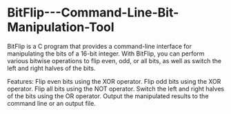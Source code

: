 # BitFlip---Command-Line-Bit-Manipulation-Tool
BitFlip is a C program that provides a command-line interface for manipulating the bits of a 16-bit integer. With BitFlip, you can perform various bitwise operations to flip even, odd, or all bits, as well as switch the left and right halves of the bits. 

Features:
Flip even bits using the XOR operator.
Flip odd bits using the XOR operator.
Flip all bits using the NOT operator.
Switch the left and right halves of the bits using the OR operator.
Output the manipulated results to the command line or an output file.
